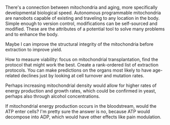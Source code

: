 There's a connection between mitochondria and aging, more specifically developmental biological speed. Autonomous programmable mitochondria are nanobots capable of existing and traveling to any location in the body. Simple enough to version control, modifications can be self-sourced and modified. These are the attributes of a potential tool to solve many problems and to enhance the body.

Maybe I can improve the structural integrity of the mitochondria before extraction to improve yield.

How to measure viability: focus on mitochondrial transplantation, find the protocol that might work the best.
Create a rank-ordered list of extraction protocols.
You can make predictions on the organs most likely to have age-related declines just by looking at cell turnover and mutation rates.

Perhaps increasing mitochondrial density would allow for higher rates of energy production and growth rates, which could be confirmed in yeast, perhaps also through alcohol concentrations.

If mitochondrial energy production occurs in the bloodstream, would the ATP enter cells? I'm pretty sure the answer is no, because ATP would decompose into ADP, which would have other effects like pain modulation.
